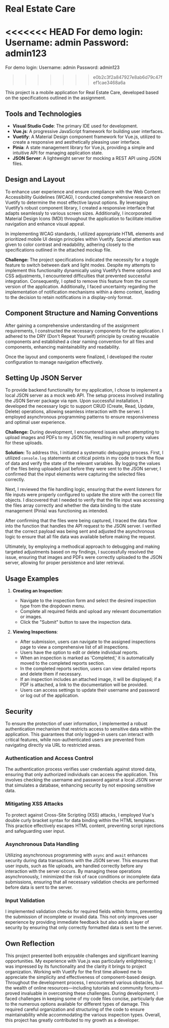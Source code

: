# Real Estate Care

<<<<<<< HEAD
For demo login: Username: admin Password: admin123
=======
For demo login:
Username: admin
Password: admin123
>>>>>>> e0b2c3f2a847927e8ab6d79c47fef1cae3468a6a

This project is a mobile application for Real Estate Care, developed based on the specifications outlined in the assignment.

## Tools and Technologies

- **Visual Studio Code**: The primary IDE used for development.
- **Vue.js**: A progressive JavaScript framework for building user interfaces.
- **Vuetify**: A Material Design component framework for Vue.js, utilized to create a responsive and aesthetically pleasing user interface.
- **Pinia**: A state management library for Vue.js, providing a simple and intuitive API for managing application state.
- **JSON Server**: A lightweight server for mocking a REST API using JSON files.

## Design and Layout

To enhance user experience and ensure compliance with the Web Content Accessibility Guidelines (WCAG), I conducted comprehensive research on Vuetify to determine the most effective layout options. By leveraging Vuetify’s robust component library, I created a responsive interface that adapts seamlessly to various screen sizes. Additionally, I incorporated Material Design Icons (MDI) throughout the application to facilitate intuitive navigation and enhance visual appeal.

In implementing WCAG standards, I utilized appropriate HTML elements and prioritized mobile UI design principles within Vuetify. Special attention was given to color contrast and readability, adhering closely to the specifications outlined in the attached mockup file.

**Challenge:** The project specifications indicated the necessity for a toggle feature to switch between dark and light modes. Despite my attempts to implement this functionality dynamically using Vuetify’s theme options and CSS adjustments, I encountered difficulties that prevented successful integration. Consequently, I opted to remove this feature from the current version of the application. Additionally, I faced uncertainty regarding the implementation of notification mechanisms within a demo context, leading to the decision to retain notifications in a display-only format.

## Component Structure and Naming Conventions

After gaining a comprehensive understanding of the assignment requirements, I constructed the necessary components for the application. I adhered to the DRY (Don't Repeat Yourself) principle by creating reusable components and established a clear naming convention for all files and components, enhancing maintainability and readability.

Once the layout and components were finalized, I developed the router configuration to manage navigation effectively.

## Setting Up JSON Server

To provide backend functionality for my application, I chose to implement a local JSON server as a mock web API. The setup process involved installing the JSON Server package via npm. Upon successful installation, I developed the necessary logic to support CRUD (Create, Read, Update, Delete) operations, allowing seamless interaction with the server. I employed asynchronous programming patterns to ensure responsiveness and optimal user experience.

**Challenge:** During development, I encountered issues when attempting to upload images and PDFs to my JSON file, resulting in null property values for these uploads.

**Solution:** To address this, I initiated a systematic debugging process. First, I utilized `console.log` statements at critical points in my code to track the flow of data and verify the state of the relevant variables. By logging the values of the files being uploaded just before they were sent to the JSON server, I confirmed that the input elements were capturing the selected files correctly.

Next, I reviewed the file handling logic, ensuring that the event listeners for file inputs were properly configured to update the store with the correct file objects. I discovered that I needed to verify that the file input was accessing the files array correctly and whether the data binding to the state management (Pinia) was functioning as intended.

After confirming that the files were being captured, I traced the data flow into the function that handles the API request to the JSON server. I verified that the correct payload was being sent and adjusted the asynchronous logic to ensure that all file data was available before making the request.

Ultimately, by employing a methodical approach to debugging and making targeted adjustments based on my findings, I successfully resolved the issue, ensuring that images and PDFs were correctly uploaded to the JSON server, allowing for proper persistence and later retrieval.

## Usage Examples

1.  **Creating an Inspection**:

    - Navigate to the inspection form and select the desired inspection type from the dropdown menu.
    - Complete all required fields and upload any relevant documentation or images.
    - Click the "Submit" button to save the inspection data.

2.  **Viewing Inspections**:

    - After submission, users can navigate to the assigned inspections page to view a comprehensive list of all inspections.
    - Users have the option to edit or delete individual reports.
    - When an inspection is marked as 'Completed,' it is automatically moved to the completed reports section.
    - In the completed reports section, users can view detailed reports and delete them if necessary.
    - If an inspection includes an attached image, it will be displayed; if a PDF is attached, a link to the documentation will be provided.
    - Users can access settings to update their username and password or log out of the application.

## Security

To ensure the protection of user information, I implemented a robust authentication mechanism that restricts access to sensitive data within the application. This guarantees that only logged-in users can interact with critical features, while non-authenticated users are prevented from navigating directly via URL to restricted areas.

### Authentication and Access Control

The authentication process verifies user credentials against stored data, ensuring that only authorized individuals can access the application. This involves checking the username and password against a local JSON server that simulates a database, enhancing security by not exposing sensitive data.

### Mitigating XSS Attacks

To protect against Cross-Site Scripting (XSS) attacks, I employed Vue's double curly bracket syntax for data binding within the HTML templates. This practice effectively escapes HTML content, preventing script injections and safeguarding user input.

### Asynchronous Data Handling

Utilizing asynchronous programming with `async` and `await` enhances security during data transactions with the JSON server. This ensures that user inputs, such as file uploads, are handled correctly before any interaction with the server occurs. By managing these operations asynchronously, I minimized the risk of race conditions or incomplete data submissions, ensuring that all necessary validation checks are performed before data is sent to the server.

### Input Validation

I implemented validation checks for required fields within forms, preventing the submission of incomplete or invalid data. This not only improves user experience by providing immediate feedback but also adds a layer of security by ensuring that only correctly formatted data is sent to the server.

## Own Reflection

This project presented both enjoyable challenges and significant learning opportunities. My experience with Vue.js was particularly enlightening; I was impressed by its functionality and the clarity it brings to project organization. Working with Vuetify for the first time allowed me to appreciate the simplicity and effectiveness of component-based design. Throughout the development process, I encountered various obstacles, but the wealth of online resources—including tutorials and community forums—proved invaluable in overcoming these challenges. During development, I faced challenges in keeping some of my code files concise, particularly due to the numerous options available for different types of damage. This required careful organization and structuring of the code to ensure maintainability while accommodating the various inspection types. Overall, this project has greatly contributed to my growth as a developer.
